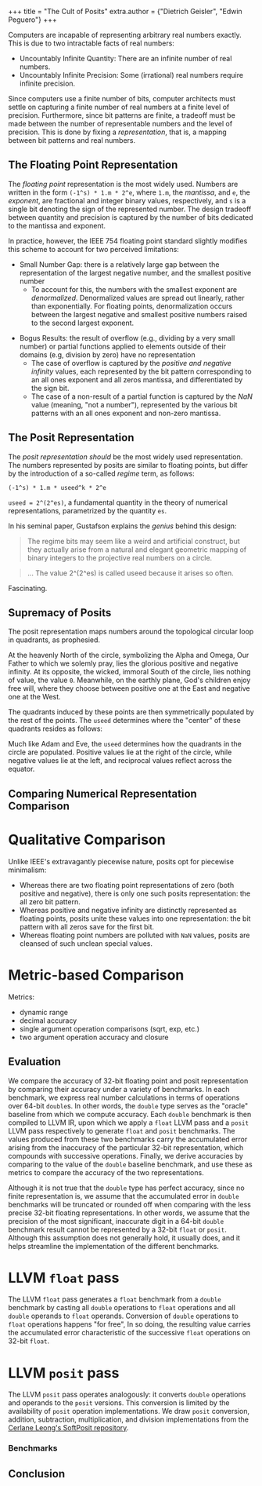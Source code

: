 +++
title = "The Cult of Posits"
extra.author = {"Dietrich Geisler", "Edwin Peguero"}
+++

Computers are incapable of representing arbitrary real numbers exactly.
This is due to two intractable facts of real numbers:
- Uncountably Infinite Quantity: There are an infinite number of real numbers.
- Uncountably Infinite Precision: Some (irrational) real numbers require infinite precision.
 
Since computers use a finite number of bits, computer architects must settle on capturing a finite number of real numbers at a finite level of precision.
Furthermore, since bit patterns are finite, a tradeoff must be made between the number of representable numbers and the level of precision.
This is done by fixing a *representation*, that is, a mapping between bit patterns and real numbers.

## The Floating Point Representation

The *floating point* representation is the most widely used.
Numbers are written in the form `(-1^s) * 1.m * 2^e`, where `1.m`, the *mantissa*, and `e`, the *exponent*, are fractional and integer binary values, respectively, and `s` is a single bit denoting the sign of the represented number.
The design tradeoff between quantity and precision is captured by the number of bits dedicated to the mantissa and exponent.

In practice, however, the IEEE 754 floating point standard slightly modifies this scheme to account for two perceived limitations:
- Small Number Gap: there is a relatively large gap between the representation of the largest negative number, and the smallest positive number
    - To account for this, the numbers with the smallest exponent are *denormalized*. 
    Denormalized values are spread out linearly, rather than exponentially.
    For floating points, denormalization occurs between the largest negative and smallest positive numbers raised to the second largest exponent.

[//]: # (Note: this is a hyperlink used as a comment lol)
[//]: # (TODO: insert image of denormalized numbers here, such as from: http://www.toves.org/books/float/#s2.1 )

- Bogus Results: the result of overflow (e.g., dividing by a very small number) or partial functions applied to elements outside of their domains (e.g, division by zero) have no representation
    - The case of overflow is captured by the *positive and negative infinity* values, each represented by the bit pattern corresponding to an all ones exponent and all zeros mantissa, and differentiated by the sign bit.
    - The case of a non-result of a partial function is captured by the *NaN* value (meaning, "not a number"), represented by the various bit patterns with an all ones exponent and non-zero mantissa.

## The Posit Representation

The *posit representation* _should_ be the most widely used representation.
The numbers represented by posits are similar to floating points, but differ by the introduction of a so-called *regime* term, as follows: 

````(-1^s) * 1.m * useed^k * 2^e````

`useed = 2^(2^es)`, a fundamental quantity in the theory of numerical representations, parametrized by the quantity `es`.

In his seminal paper, Gustafson explains the _genius_ behind this design:
> The regime bits may seem like a weird and artificial construct, 
but they actually arise from a natural and elegant geometric mapping of binary integers to the projective real numbers on a circle.

> ... The value 2^(2^es) is called useed because it arises so often.

Fascinating. 

## Supremacy of Posits

The posit representation maps numbers around the topological circular loop in quadrants, as prophesied.

[//]: # (insert image of circle with 4 cardinal points here from https://posithub.org/docs/Posits4.pdf)

At the heavenly North of the circle, symbolizing the Alpha and Omega, Our Father to which we solemly pray, lies the glorious positive and negative infinity.
At its opposite, the wicked, immoral South of the circle, lies nothing of value, the value `0`.
Meanwhile, on the earthly plane, God's children enjoy free will, where they choose between positive one at the East and negative one at the West.

The quadrants induced by these points are then symmetrically populated by the rest of the points. 
The `useed` determines where the "center" of these quadrants resides as follows:

[//]: # (insert image of circle with useed values here from https://posithub.org/docs/Posits4.pdf)

Much like Adam and Eve, the `useed` determines how the quadrants in the circle are populated.
Positive values lie at the right of the circle, while negative values lie at the left, and reciprocal values reflect across the equator.

## Comparing Numerical Representation Comparison

# Qualitative Comparison

Unlike IEEE's extravagantly piecewise nature, posits opt for piecewise minimalism:
- Whereas there are two floating point representations of zero (both positive and negative), there is only one such posits representation: the all zero bit pattern.
- Whereas positive and negative infinity are distinctly represented as floating points, posits unite these values into one representation: the bit pattern with all zeros save for the first bit.
- Whereas floating point numbers are polluted with `NaN` values, posits are cleansed of such unclean special values.

# Metric-based Comparison

[//]: # (TODO: fill in Gustafson's metric definitions and comparisons here, from http://www.johngustafson.net/pdfs/BeatingFloatingPoint.pdf)

Metrics:
- dynamic range
- decimal accuracy
- single argument operation comparisons (sqrt, exp, etc.)
- two argument operation accuracy and closure


## Evaluation

We compare the accuracy of 32-bit floating point and posit representation by comparing their accuracy under a variety of benchmarks.
In each benchmark, we express real number calculations in terms of operations over 64-bit `double`s.
In other words, the `double` type serves as the "oracle" baseline from which we compute accuracy.
Each `double` benchmark is then compiled to LLVM IR, upon which we apply a `float` LLVM pass and a `posit` LLVM pass respectively to generate `float` and `posit` benchmarks.
The values produced from these two benchmarks carry the accumulated error arising from the inaccuracy of the particular 32-bit representation, which compounds with successive operations.
Finally, we derive accuracies by comparing to the value of the `double` baseline benchmark, and use these as metrics to compare the accuracy of the two representations.

Although it is not true that the `double` type has perfect accuracy, since no finite representation is, we assume that the accumulated error in `double` benchmarks will be truncated or rounded off when comparing with the less precise 32-bit floating representations.
In other words, we assume that the precision of the most significant, inaccurate digit in a 64-bit `double` benchmark result cannot be represented by a 32-bit `float` or `posit`.
Although this assumption does not generally hold, it usually does, and it helps streamline the implementation of the different benchmarks.

# LLVM `float` pass

The LLVM `float` pass generates a `float` benchmark from a `double` benchmark by casting all `double` operations to `float` operations and all `double` operands to `float` operands.
Conversion of `double` operations to `float` operations happens "for free", 
In so doing, the resulting value carries the accumulated error characteristic of the successive `float` operations on 32-bit `float`.

# LLVM `posit` pass

The LLVM `posit` pass operates analogously: it converts `double` operations and operands to the `posit` versions.
This conversion is limited by the availability of `posit` operation implementations.
We draw `posit` conversion, addition, subtraction, multiplication, and division implementations from the [Cerlane Leong's SoftPosit repository](https://gitlab.com/cerlane/SoftPosit-Python).

### Benchmarks

[//]: # (TODO: figure out this part)

## Conclusion

[//]: # (TODO: do this after benchmarks)
